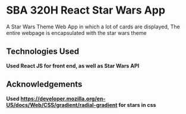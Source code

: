 # SBA 320H React Star Wars App

A Star Wars Theme Web App in which a lot of cards are displayed, The entire webpage  is encapsulated with the star wars theme

## Technologies Used
**Used React JS for front end, as well as Star Wars API**

## Acknowledgements
**Used https://developer.mozilla.org/en-US/docs/Web/CSS/gradient/radial-gradient for stars in css**








